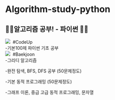 # Algorithm-study-python
## 👩‍💻알고리즘 공부! - 파이썬 👨‍💻


<img src="https://img.shields.io/badge/step1-blue?style=flat-square&logo=simpleicons에서_아이콘이름&logoColor=white"/></a>&nbsp;  #CodeUp  
-기본100제 파이썬 기초 공부  
<img src="https://img.shields.io/badge/step2-blue?style=flat-square&logo=simpleicons에서_아이콘이름&logoColor=white"/></a>&nbsp;  #Baekjoon    
-그리디 알고리즘

-완전 탐색, BFS, DFS 공부 (50문제정도)

-기본 동적 프로그래밍 (50문제정도)

-그래프 이론, 중급 고급 동적 프로그래밍, 문자열
